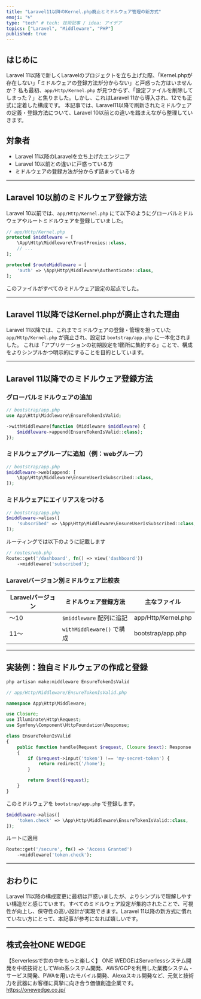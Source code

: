 ```yaml
---
title: "Laravel11以降のKernel.php廃止とミドルウェア管理の新方式"
emoji: "🌀"
type: "tech" # tech: 技術記事 / idea: アイデア
topics: ["Laravel", "Middleware", "PHP"]
published: true
---
```


## はじめに

Laravel 11以降で新しくLaravelのプロジェクトを立ち上げた際、「Kernel.phpが存在しない」「ミドルウェアの登録方法が分からない」と戸惑った方はいませんか？
私も最初、`app/Http/Kernel.php` が見つからず、「設定ファイルを削除してしまった？」と焦りました。しかし、これはLaravel 11から導入され、12でも正式に定着した構成です。
本記事では、Laravel11以降で刷新されたミドルウェアの定義・登録方法について、Laravel 10以前との違いを踏まえながら整理していきます。

## 対象者

- Laravel 11以降のLaravelを立ち上げたエンジニア
- Laravel 10以前との違いに戸惑っている方
- ミドルウェアの登録方法が分からず詰まっている方

---

## Laravel 10以前のミドルウェア登録方法

Laravel 10以前では、`app/Http/Kernel.php` にて以下のようにグローバルミドルウェアやルートミドルウェアを登録していました。

```php
// app/Http/Kernel.php
protected $middleware = [
    \App\Http\Middleware\TrustProxies::class,
    // ...
];

protected $routeMiddleware = [
    'auth' => \App\Http\Middleware\Authenticate::class,
];
```

このファイルがすべてのミドルウェア設定の起点でした。

---

## Laravel 11以降ではKernel.phpが廃止された理由

Laravel 11以降では、これまでミドルウェアの登録・管理を担っていた `app/Http/Kernel.php` が廃止され、設定は `bootstrap/app.php` に一本化されました。
これは「アプリケーションの初期設定を1箇所に集約する」ことで、構成をよりシンプルかつ明示的にすることを目的としています。

---

## Laravel 11以降でのミドルウェア登録方法

### グローバルミドルウェアの追加

```php
// bootstrap/app.php
use App\Http\Middleware\EnsureTokenIsValid;

->withMiddleware(function (Middleware $middleware) {
    $middleware->append(EnsureTokenIsValid::class);
});
```

### ミドルウェアグループに追加（例：webグループ）

```php
// bootstrap/app.php
$middleware->web(append: [
    \App\Http\Middleware\EnsureUserIsSubscribed::class,
]);
```

### ミドルウェアにエイリアスをつける

```php
// bootstrap/app.php
$middleware->alias([
    'subscribed' => \App\Http\Middleware\EnsureUserIsSubscribed::class,
]);
```

ルーティングでは以下のように記載します

```php
// routes/web.php
Route::get('/dashboard', fn() => view('dashboard'))
    ->middleware('subscribed');
```

### Laravelバージョン別ミドルウェア比較表

| Laravelバージョン | ミドルウェア登録方法         | 主なファイル                   |
|------------------|-----------------------------|-------------------------------|
| 〜10             | `$middleware` 配列に追記     | app/Http/Kernel.php           |
| 11〜             | `withMiddleware()` で構成    | bootstrap/app.php             |

---

## 実装例：独自ミドルウェアの作成と登録

```bash
php artisan make:middleware EnsureTokenIsValid
```

```php
// app/Http/Middleware/EnsureTokenIsValid.php

namespace App\Http\Middleware;

use Closure;
use Illuminate\Http\Request;
use Symfony\Component\HttpFoundation\Response;

class EnsureTokenIsValid
{
    public function handle(Request $request, Closure $next): Response
    {
        if ($request->input('token') !== 'my-secret-token') {
            return redirect('/home');
        }

        return $next($request);
    }
}
```

このミドルウェアを `bootstrap/app.php` で登録します。

```php
$middleware->alias([
    'token.check' => \App\Http\Middleware\EnsureTokenIsValid::class,
]);
```

ルートに適用

```php
Route::get('/secure', fn() => 'Access Granted')
    ->middleware('token.check');
```

---

## おわりに

Laravel 11以降の構成変更に最初は戸惑いましたが、よりシンプルで理解しやすい構造だと感じています。すべてのミドルウェア設定が集約されたことで、可視性が向上し、保守性の高い設計が実現できます。Laravel 11以降の新方式に慣れていない方にとって、本記事が参考になれば嬉しいです。

---

## 株式会社ONE WEDGE
【Serverlessで世の中をもっと楽しく】
ONE WEDGEはServerlessシステム開発を中核技術としてWeb系システム開発、AWS/GCPを利用した業務システム・サービス開発、PWAを用いたモバイル開発、Alexaスキル開発など、元気と技術力を武器にお客様に真摯に向き合う価値創造企業です。
https://onewedge.co.jp/